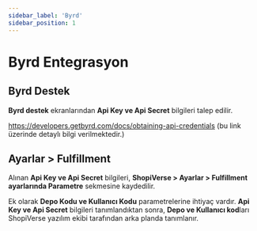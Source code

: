 ```yaml
---
sidebar_label: 'Byrd'
sidebar_position: 1
---
```


# Byrd Entegrasyon

## Byrd Destek



**Byrd destek** ekranlarından **Api Key ve Api Secret** bilgileri talep edilir.

https://developers.getbyrd.com/docs/obtaining-api-credentials (bu link üzerinde detaylı bilgi verilmektedir.)

## Ayarlar > Fulfillment

Alınan **Api Key ve Api Secret** bilgileri, **ShopiVerse > Ayarlar > Fulfillment ayarlarında Parametre** sekmesine kaydedilir.

Ek olarak **Depo Kodu ve Kullanıcı Kodu** parametrelerine ihtiyaç vardır. **Api Key ve Api Secret** bilgileri tanımlandıktan sonra, **Depo ve Kullanıcı kod**ları ShopiVerse yazılım ekibi tarafından arka planda tanımlanır. 

 
